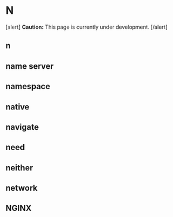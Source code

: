 # N

[alert] **Caution:** This page is currently under development. [/alert]

## n
## name server
## namespace
## native
## navigate
## need
## neither
## network



## NGINX
